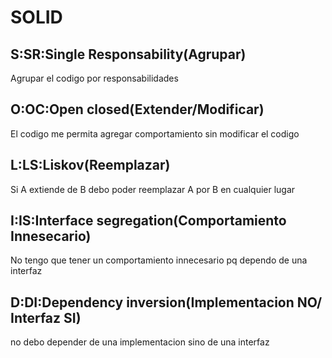 # SOLID
## S:SR:Single Responsability(Agrupar)
Agrupar el codigo por responsabilidades
## O:OC:Open closed(Extender/Modificar)
El codigo me permita agregar comportamiento sin modificar el codigo
## L:LS:Liskov(Reemplazar)
Si A extiende de B debo poder reemplazar A por B en cualquier lugar
## I:IS:Interface segregation(Comportamiento Innesecario)
No tengo que tener un comportamiento innecesario pq dependo de una interfaz
## D:DI:Dependency inversion(Implementacion NO/ Interfaz SI)
no debo depender de una implementacion sino de una interfaz